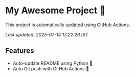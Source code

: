 # My Awesome Project 🚀

This project is automatically updated using GitHub Actions.

_Last updated: 2025-07-14 17:22:20 IST_

## Features
- Auto-update README using Python 🐍
- Auto Git push with GitHub Actions 🤖
